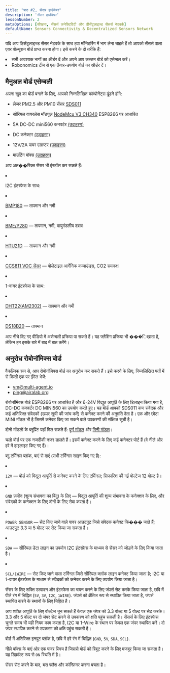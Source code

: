 ```yaml
---
title: "पाठ #2, सेंसर हार्डवेयर"
description: 'सेंसर हार्डवेयर'
lessonNumber: 2
metaOptions: [सीखना, सेंसर्स कनेक्टिविटी और डीसेंट्रलाइज्ड सेंसर्स नेटवर्क]
defaultName: Sensors Connectivity & Decentralized Sensors Network
---
```


यदि आप डिसेंट्रलाइज्ड सेंसर नेटवर्क के साथ हवा मॉनिटरिंग में भाग लेना चाहते हैं तो आपको सेंसर्स वाला एयर पोल्यूशन बोर्ड प्राप्त करना होगा। इसे करने के दो तरीके हैं:

<List>

<li>सभी आवश्यक भागों का ऑर्डर दें और अपने आप कस्टम बोर्ड को एसेम्बल करें।</li>
<li>Robonomics टीम से एक तैयार-उपयोग बोर्ड का ऑर्डर दें।</li>

</List>

## मैनुअल बोर्ड एसेम्बली

अपना खुद का बोर्ड बनाने के लिए, आपको निम्नलिखित कॉम्पोनेंट्स ढूंढने होंगे:

- लेजर PM2.5 और PM10 सेंसर [SDS011](https://www.amazon.com/SDS011-Quality-Detection-Conditioning-Monitor/dp/B07FSDMRR5)

- सीरियल वायरलेस मॉड्यूल [NodeMcu V3 CH340](https://www.amazon.com/ACEIRMC-Wireless-Development-Compatible-MicroPython/dp/B092ZCG2X2) ESP8266 पर आधारित

- 5A DC-DC mini560 कनवर्टर [(उदाहरण)](https://www.amazon.com/Alinan-Efficiency-Converter-Regulator-Stabilized/dp/B09W8P1QNM)

- DC कनेक्टर [(उदाहरण)](https://www.amazon.com/CenryKay-DC-099-Threaded-Connector-Adapter/dp/B08CMMQMP6?th=1)

- 12V/2А पावर एडाप्टर [(उदाहरण)](https://www.amazon.com/TMEZON-Power-Adapter-Supply-2-1mm/dp/B00Q2E5IXW)

- माउंटिंग बॉक्स [(उदाहरण)](https://www.amazon.com/LeMotech-Dustproof-Waterproof-Electrical-300mmx250mmx120mm/dp/B075DHT7X2/ref=sxin_18_ac_d_mf_brs?ac_md=7-4-TGVNb3RlY2g%3D-ac_d_mf_brs_brs&content-id=amzn1.sym.1ad31f34-ba12-4dca-be4b-f62f7f5bb10d%3Aamzn1.sym.1ad31f34-ba12-4dca-be4b-f62f7f5bb10d&crid=2ZDX87O7MINYG&cv_ct_cx=junction+box+plastic&keywords=junction+box+plastic&pd_rd_i=B075DHT7X2&pd_rd_r=2bbd50d4-9ef9-4fa1-a1a2-e55c482bce49&pd_rd_w=EcHLy&pd_rd_wg=z42mC&pf_rd_p=1ad31f34-ba12-4dca-be4b-f62f7f5bb10d&pf_rd_r=WDAX58YZKG6YKZ70X5QE&qid=1676642125&sprefix=Junction+Box%2Caps%2C451&sr=1-4-8b2f235a-dddf-4202-bbb9-592393927392)

आप अत��रिक्त सेंसर भी इंस्टॉल कर सकते हैं:

<List  type="numbers">

<li>

I2C इंटरफेस के साथ:

<List>

<li>

[BMP180](https://cdn-shop.adafruit.com/datasheets/BST-BMP180-DS000-09.pdf) — तापमान और नमी

</li>

<li>

[BME/P280](https://www.mouser.com/datasheet/2/783/BST-BME280-DS002-1509607.pdf) — तापमान, नमी, वायुमंडलीय दबाव

</li>

<li>

[HTU21D](https://eu.mouser.com/ProductDetail/Measurement-Specialties/HTU21D?qs=tx5doIiTu8oixw1WN5Uy8A%3D%3D) — तापमान और नमी

</li>

<li>

[CCS811 VOC सेंसर](https://www.sciosense.com/wp-content/uploads/documents/Application-Note-Baseline-Save-and-Restore-on-CCS811.pdf) — वोलेटाइल आर्गेनिक कम्पाउंड्स, CO2 समकक्ष

</li>

</List>

</li>

<li>

1-वायर इंटरफेस के साथ:

<List>

<li>

[DHT22(AM2302)](https://files.seeedstudio.com/wiki/Grove-Temperature_and_Humidity_Sensor_Pro/res/AM2302-EN.pdf) — तापमान और नमी

</li>

<li>

[DS18B20](https://cdn.sparkfun.com/datasheets/Sensors/Temp/DS18B20.pdf) — तापमान

</li>

</List>

</li>

</List>

आप नीचे दिए गए वीडियो में असेम्बली प्रक्रिया पा सकते हैं। यह फ्लैशिंग प्रक्रिया भी ���िखाता है, लेकिन हम इसके बारे में बाद में बात करेंगे।

<RoboAcademyYoutube link="https://www.youtube.com/watch?v=OdTd1sacCso" />

## अनुरोध रोबोनॉमिक्स बोर्ड

वैकल्पिक रूप से, आप रोबोनॉमिक्स बोर्ड का अनुरोध कर सकते हैं। इसे करने के लिए, निम्नलिखित पतों में से किसी एक पर ईमेल भेजें:

- vm@multi-agent.io
- ping@airalab.org

रोबोनॉमिक्स बोर्ड ESP8266 पर आधारित है और 6-24V विद्युत आपूर्ति के लिए डिज़ाइन किया गया है, DC-DC कनवर्टर DC MINI560 का उपयोग करते हुए। यह बोर्ड आपको SDS011 कण संवेदक और कई अतिरिक्त संवेदकों (ऊपर सूची की जांच करें) से कनेक्ट करने की अनुमति देता है। एक और छोटा MINI मॉडल भी है जिसमें कनेक्ट किए जा सकने वाले उपकरणों की संक्षिप्त सूची है।

<LessonImages figure figureCaption="Full model of Robonomics board" src="sensors-connectivity-course/lesson-2-1.png" alt="Full model of Robonomics board"/>

<LessonImages  figure figureCaption="Mini model of Robonomics board" src="sensors-connectivity-course/lesson-2-2.png" alt="Mini model of Robonomics board"/>

दोनों मॉडलों के ब्लूप्रिंट यहाँ मिल सकते हैं: [पूर्ण मॉडल](https://oshwlab.com/ludovich88/aira_sensor_rev0-1) और [मिनी मॉडल](https://oshwlab.com/ludovich88/aira_sensor_d1_mini)।

चलो बोर्ड पर एक नजदीकी नज़र डालते हैं। इसमें कनेक्ट करने के लिए कई कनेक्टर पोर्ट हैं (वे नीले और हरे में हाइलाइट किए गए हैं)।

<LessonImages imageClasses="mb" src="sensors-connectivity-course/lesson-2-3.png" alt="Full model of Robonomics board"/>

ब्लू टर्मिनल ब्लॉक, बाएं से दाएं (सभी टर्मिनल साइन किए गए हैं):

<List>
  <li class="flex">

  <code>12V</code> — बोर्ड को विद्युत आपूर्ति से कनेक्ट करने के लिए टर्मिनल; सिफारिश की गई वोल्टेज 12 वोल्ट है।

  </li>

  <li class="flex">

  <code>GND</code> ज़मीन (शून्य संभावना का बिंदु) के लिए — विद्युत आपूर्ति की शून्य संभावना के कनेक्शन के लिए, और संवेदकों के कनेक्शन के लिए दोनों के लिए सेवा करता है।

  </li>

  <li class="flex">

  <code>POWER SENSOR</code> — सेट किए जाने वाले पावर आउटपुट जिसे संवेदक कनेक्ट कि��� जाते हैं; आउटपुट 3.3 या 5 वोल्ट पर सेट किया जा सकता है।

  </li>

  <li class="flex">

  <code>SDA</code> — सीरियल डेटा लाइन का उपयोग I2C इंटरफ़ेस के माध्यम से सेंसर को जोड़ने के लिए किया जाता है।

  </li>

  <li class="flex">

  <code>SCL/1WIRE</code> — सेट किए जाने वाला टर्मिनल जिसे सीरियल क्लॉक लाइन कनेक्ट किया जाता है; I2C या 1-वायर इंटरफेस के माध्यम से संवेदकों को कनेक्ट करने के लिए उपयोग किया जाता है।

  </li>
</List>

सेंसर के लिए शक्ति उत्पादन और इंटरफेस का चयन करने के लिए जंपर्स सेट करके किया जाता है, छवि में पीले रंग में चिह्नित (`5V`, `3V`, `I2C`, `1WIRE`). जंपर्स को क्षैतिज रूप से स्थापित किया जाता है, जंपर्स स्थापित करने के स्थानों के लिए चिह्नित है।


<RoboAcademyNote type="warning" title="चेतावनी">
आप शक्ति आपूर्ति के लिए वोल्टेज चुन सकते हैं केवल एक जंपर को 3.3 वोल्ट या 5 वोल्ट पर सेट करके। 3.3 और 5 वोल्ट पर दो जंपर सेट करने से उपकरण को क्षति पहुंच सकती है। सेंसर्स के लिए इंटरफेस चुनते समय भी यही नियम काम करता है, I2C या 1-Wire के स्थान पर केवल एक जंपर स्थापित करें। दो जंपर स्थापित करने से उपकरण को क्षति पहुंच सकती है।
</RoboAcademyNote>

बोर्ड में अतिरिक्त इनपुट ब्लॉक है, छवि में हरे रंग में चिह्नित (`GND`, `5V`, `SDA`, `SCL`).

नीले बॉक्स के बाएं ओर एक पावर स्विच है जिससे बोर्ड को रिबूट करने के लिए मजबूर किया जा सकता है। यह डिफ़ॉल्ट रूप से `ON` स्थिति में है।

सेंसर सेट करने के बाद, बस फ्लैश और कॉन्फ़िगर करना बचता है।
